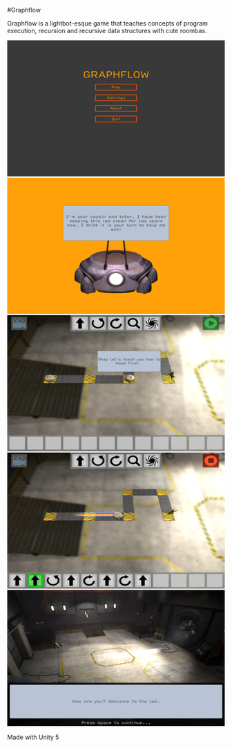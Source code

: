#Graphflow

Graphflow is a lightbot-esque game that teaches concepts of program execution, recursion and recursive data structures with cute roombas.

![a sample image](./img/img_title.png)
![a sample image](./img/img_intro.png)
![a sample image](./img/img_speaking_to_tutor.png)
![a sample image](./img/img_moving.png)
![a sample image](./img/img_lab.png)

Made with Unity 5
